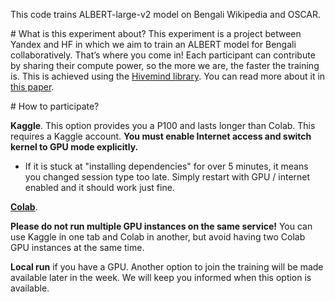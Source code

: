 
This code trains ALBERT-large-v2 model on Bengali Wikipedia and OSCAR.

# What is this experiment about?
This experiment is a project between Yandex and HF in which we aim to train an ALBERT model for Bengali collaboratively. That’s where you come in! Each participant can contribute by sharing their compute power, so the more we are, the faster the training is. This is achieved using the [Hivemind library](https://github.com/learning-at-home/hivemind/). You can read more about it in [this paper](https://arxiv.org/abs/2103.03239).

# How to participate?

**Kaggle**. This option provides you a P100 and lasts longer than Colab. This requires a Kaggle account. **You must enable Internet access and switch kernel to GPU mode explicitly.**
* If it is stuck at "installing dependencies" for over 5 minutes, it means you changed session type too late. Simply restart with GPU / internet enabled and it should work just fine.

**[Colab](https://colab.research.google.com/github/mryab/collaborative-training/blob/main/colab_starter.ipynb)**.

**Please do not run multiple GPU instances on the same service!** You can use Kaggle in one tab and Colab in another, but avoid having two Colab GPU instances at the same time.

**Local run** if you have a GPU. Another option to join the training will be made available later in the week. We will keep you informed when this option is available.
